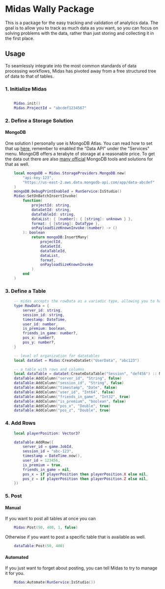 # Midas Wally Package
This is a package for the easy tracking and validation of analytics data. The goal is to allow you to track as much data as you want, so you can focus on solving problems with the data, rather than just storing and collecting it in the first place.

## Usage
To seamlessly integrate into the most common standards of data processing workflows, Midas has pivoted away from a free structured tree of data to that of tables.

### 1. Initialize Midas
```lua

	Midas.init()
	Midas.ProjectId = "abcdef1234567"

```

### 2. Define a Storage Solution

#### MongoDB
One solution I personally use is MongoDB Atlas. You can read how to set that up [here](https://www.mongodb.com/docs/atlas/getting-started/), remember to enabled the "Data API" under the "Services" menu. MongoDB offers a terabyte of storage at a reasonable price. To get the data out there are also [many official](https://www.mongodb.com/try/download/shell) MongoDB tools and solutions for that as well.

```lua
	local mongoDB = Midas.StorageProviders.MongoDB.new(
		"api-key-123", 
		"https://us-east-2.aws.data.mongodb-api.com/app/data-abcdef"
	)
	mongoDB.DebugPrintEnabled = RunService:IsStudio()
	Midas:SetOnBatchInsertInvoke(
		function(
			projectId: string,
			dataSetId: string,
			dataTableId: string,
			dataList: { [number]: { [string]: unknown } },
			format: { [string]: DataType },
			onPayloadSizeKnownInvoke:(number) -> ()
		): boolean
			return mongoDB:InsertMany(
				projectId, 
				dataSetId, 
				dataTableId, 
				dataList, 
				format, 
				onPayloadSizeKnownInvoke
			)
		end
	)
```

### 3. Define a Table
```lua
	-- midas accepts the rowData as a variadic type, allowing you to have type safety when recording data
	type RowData = {
		server_id: string,
		session_id: string,
		timestamp: DateTime,
		user_id: number,
		is_premium: boolean,
		friends_in_game: number?,
		pos_x: number?,
		pos_y: number?,
	}

	-- level of organization for datatables
	local dataSet = Midas:CreateDataSet("UserData", "abc123")

	-- a table with rows and columns
	local dataTable = dataSet:CreateDataTable("Session", "def456") :: Midas.DataTable<RowData>
	dataTable:AddColumn("server_id", "String", false)
	dataTable:AddColumn("session_id", "String", false)
	dataTable:AddColumn("timestamp", "Date", false)
	dataTable:AddColumn("user_id", "Int64", false)
	dataTable:AddColumn("friends_in_game", "Int32", true)
	dataTable:AddColumn("is_premium", "boolean", false)
	dataTable:AddColumn("pos_x", "Double", true)
	dataTable:AddColumn("pos_z", "Double", true)

```

### 4. Add Rows
```lua
	local playerPosition: Vector3?

	dataTable:AddRow({
		server_id = game.JobId,
		session_id = "abc-123",
		timestamp = DateTime.now(),
		user_id = 123456,
		is_premium = true,
		friends_in_game = nil,
		pos_x = if playerPosition then playerPosition.X else nil,
		pos_z = if playerPosition then playerPosition.Z else nil,
	})

```

### 5. Post

#### Manual
If you want to post all tables at once you can
```lua
	Midas:Post(50, 400, 1, false)
```

Otherwise if you want to post a specific table that is available as well.
```lua
	dataTable:Post(50, 400)
```

#### Automated
If you just want to forget about posting, you can tell Midas to try to manage it for you.
```lua
	Midas:Automate(RunService:IsStudio())
```

